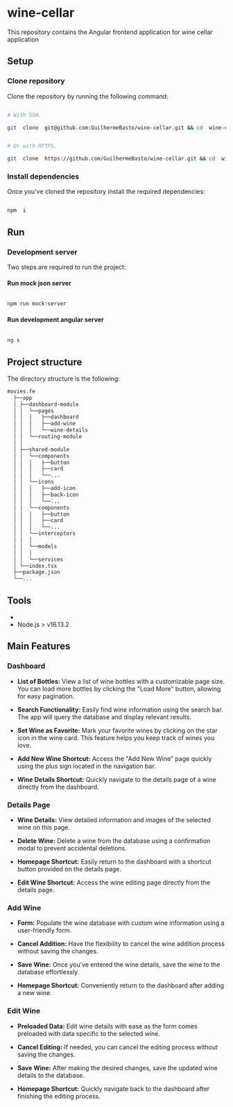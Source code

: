 # wine-cellar

This repository contains the Angular frontend application for wine cellar application

## Setup

### Clone repository

Clone the repository by running the following command:

```sh

# With SSH.

git  clone  git@github.com:GuilhermeBasto/wine-cellar.git && cd  wine-cellar


# Or with HTTPS.

git  clone  https://github.com/GuilhermeBasto/wine-cellar.git && cd  wine-cellar

```

### Install dependencies

Once you've cloned the repository install the required dependencies:

```sh

npm  i

```

## Run

### Development server

Two steps are required to run the project:

#### Run mock json server

```sh

npm run mock:server

```

#### Run development angular server

```sh

ng s

```

## Project structure

The directory structure is the following:

```sh
movies.fe
  ├──app
  │ ├──dashboard-module
  │ │  └──pages
  │ │  │   ├──dashboard
  │ │  │   ├──add-wine
  │ │  │   └──wine-details
  │ │  └──routing-module
  │ │
  │ ├──shared-module
  │ │  └──components
  │ │  │   ├──button
  │ │  │   ├──card
  │ │  │   └──...
  │ │  └──icons
  │ │  │   ├──add-icon
  │ │  │   ├──back-icon
  │ │  │   └──...
  │ │  └──components
  │ │  │   ├──button
  │ │  │   ├──card
  │ │  │   └──...
  │ │  └──interceptors
  │ │  │
  │ │  └──models
  │ │  │
  │ │  └──services
  │ └──index.tsx
  ├──package.json
  └──...
```

## Tools

- [Angular]: v14.2.4
- Node.js > v16.13.2

## Main Features

### Dashboard

- **List of Bottles:** View a list of wine bottles with a customizable page size. You can load more bottles by clicking the "Load More" button, allowing for easy pagination.

- **Search Functionality:** Easily find wine information using the search bar. The app will query the database and display relevant results.

- **Set Wine as Favorite:** Mark your favorite wines by clicking on the star icon in the wine card. This feature helps you keep track of wines you love.

- **Add New Wine Shortcut:** Access the "Add New Wine" page quickly using the plus sign located in the navigation bar.

- **Wine Details Shortcut:** Quickly navigate to the details page of a wine directly from the dashboard.

### Details Page

- **Wine Details:** View detailed information and images of the selected wine on this page.

- **Delete Wine:** Delete a wine from the database using a confirmation modal to prevent accidental deletions.

- **Homepage Shortcut:** Easily return to the dashboard with a shortcut button provided on the details page.

- **Edit Wine Shortcut:** Access the wine editing page directly from the details page.

### Add Wine

- **Form:** Populate the wine database with custom wine information using a user-friendly form.

- **Cancel Addition:** Have the flexibility to cancel the wine addition process without saving the changes.

- **Save Wine:** Once you've entered the wine details, save the wine to the database effortlessly.

- **Homepage Shortcut:** Conveniently return to the dashboard after adding a new wine.

### Edit Wine

- **Preloaded Data:** Edit wine details with ease as the form comes preloaded with data specific to the selected wine.

- **Cancel Editing:** If needed, you can cancel the editing process without saving the changes.

- **Save Wine:** After making the desired changes, save the updated wine details to the database.

- **Homepage Shortcut:** Quickly navigate back to the dashboard after finishing the editing process.
